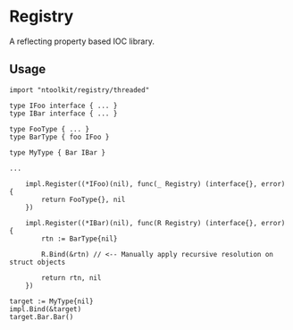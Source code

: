 # Registry

A reflecting property based IOC library.

## Usage

    import "ntoolkit/registry/threaded"

    type IFoo interface { ... }
    type IBar interface { ... }

    type FooType { ... }
    type BarType { foo IFoo }

    type MyType { Bar IBar }

    ...

		impl.Register((*IFoo)(nil), func(_ Registry) (interface{}, error) {
			return FooType{}, nil
		})

		impl.Register((*IBar)(nil), func(R Registry) (interface{}, error) {
			rtn := BarType{nil}

			R.Bind(&rtn) // <-- Manually apply recursive resolution on struct objects

			return rtn, nil
		})

    target := MyType{nil}
    impl.Bind(&target)
    target.Bar.Bar()
